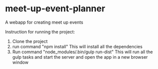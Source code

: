 # meet-up-event-planner
A webapp for creating meet up events

Instruction for running the project:

1. Clone the project
2. run command "npm install" 
   This will install all the dependencies
3. Run command "node_modules/.bin/gulp run-dist"
   This will run all the gulp tasks and start the server and open the app in a new browser window
   
